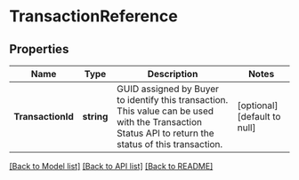 # TransactionReference

## Properties
Name | Type | Description | Notes
------------ | ------------- | ------------- | -------------
**TransactionId** | **string** | GUID assigned by Buyer to identify this transaction. This value can be used with the Transaction Status API to return the status of this transaction. | [optional] [default to null]

[[Back to Model list]](../README.md#documentation-for-models) [[Back to API list]](../README.md#documentation-for-api-endpoints) [[Back to README]](../README.md)

